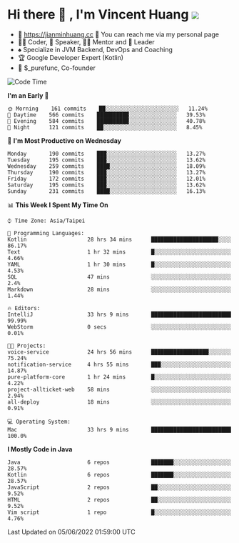 # Hi there 👋 , I'm Vincent Huang ![](https://komarev.com/ghpvc/?username=Jian-Min-Huang)
- 💎 https://jianminhuang.cc 🙋 You can reach me via my personal page
- 👨‍💻 Coder, 🎤 Speaker, 👨‍🏫 Mentor and 🚀 Leader
- ♠️ Specialize in JVM Backend, DevOps and Coaching
- 🏆 Google Developer Expert (Kotlin)
- 💼 $_purefunc, Co-founder

<!--START_SECTION:waka-->
![Code Time](http://img.shields.io/badge/Code%20Time-0%20secs-blue)

**I'm an Early 🐤** 

```text
🌞 Morning    161 commits    ██░░░░░░░░░░░░░░░░░░░░░░░   11.24% 
🌆 Daytime    566 commits    ██████████░░░░░░░░░░░░░░░   39.53% 
🌃 Evening    584 commits    ██████████░░░░░░░░░░░░░░░   40.78% 
🌙 Night      121 commits    ██░░░░░░░░░░░░░░░░░░░░░░░   8.45%

```
📅 **I'm Most Productive on Wednesday** 

```text
Monday       190 commits    ███░░░░░░░░░░░░░░░░░░░░░░   13.27% 
Tuesday      195 commits    ███░░░░░░░░░░░░░░░░░░░░░░   13.62% 
Wednesday    259 commits    ████░░░░░░░░░░░░░░░░░░░░░   18.09% 
Thursday     190 commits    ███░░░░░░░░░░░░░░░░░░░░░░   13.27% 
Friday       172 commits    ███░░░░░░░░░░░░░░░░░░░░░░   12.01% 
Saturday     195 commits    ███░░░░░░░░░░░░░░░░░░░░░░   13.62% 
Sunday       231 commits    ████░░░░░░░░░░░░░░░░░░░░░   16.13%

```


📊 **This Week I Spent My Time On** 

```text
⌚︎ Time Zone: Asia/Taipei

💬 Programming Languages: 
Kotlin                   28 hrs 34 mins      █████████████████████░░░░   86.17% 
Text                     1 hr 32 mins        █░░░░░░░░░░░░░░░░░░░░░░░░   4.66% 
YAML                     1 hr 30 mins        █░░░░░░░░░░░░░░░░░░░░░░░░   4.53% 
SQL                      47 mins             ░░░░░░░░░░░░░░░░░░░░░░░░░   2.4% 
Markdown                 28 mins             ░░░░░░░░░░░░░░░░░░░░░░░░░   1.44%

🔥 Editors: 
IntelliJ                 33 hrs 9 mins       █████████████████████████   99.99% 
WebStorm                 0 secs              ░░░░░░░░░░░░░░░░░░░░░░░░░   0.01%

🐱‍💻 Projects: 
voice-service            24 hrs 56 mins      ██████████████████░░░░░░░   75.24% 
notification-service     4 hrs 55 mins       ███░░░░░░░░░░░░░░░░░░░░░░   14.87% 
pure-platform-core       1 hr 24 mins        █░░░░░░░░░░░░░░░░░░░░░░░░   4.22% 
project-allticket-web    58 mins             ░░░░░░░░░░░░░░░░░░░░░░░░░   2.94% 
all-deploy               18 mins             ░░░░░░░░░░░░░░░░░░░░░░░░░   0.91%

💻 Operating System: 
Mac                      33 hrs 9 mins       █████████████████████████   100.0%

```

**I Mostly Code in Java** 

```text
Java                     6 repos             ███████░░░░░░░░░░░░░░░░░░   28.57% 
Kotlin                   6 repos             ███████░░░░░░░░░░░░░░░░░░   28.57% 
JavaScript               2 repos             ██░░░░░░░░░░░░░░░░░░░░░░░   9.52% 
HTML                     2 repos             ██░░░░░░░░░░░░░░░░░░░░░░░   9.52% 
Vim script               1 repo              █░░░░░░░░░░░░░░░░░░░░░░░░   4.76%

```



 Last Updated on 05/06/2022 01:59:00 UTC
<!--END_SECTION:waka-->
